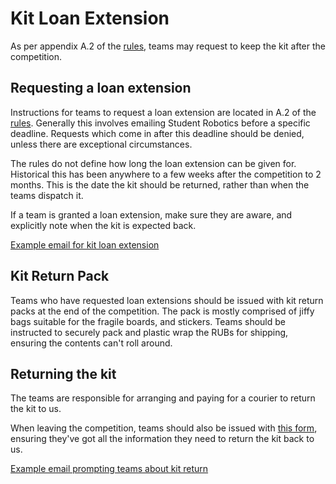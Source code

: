 # Kit Loan Extension

As per appendix A.2 of the [rules][rules], teams may request to keep the kit after the competition.

## Requesting a loan extension

Instructions for teams to request a loan extension are located in A.2 of the [rules][rules]. Generally this involves emailing Student Robotics before a specific deadline. Requests which come in after this deadline should be denied, unless there are exceptional circumstances.

The rules do not define how long the loan extension can be given for. Historical this has been anywhere to a few weeks after the competition to 2 months. This is the date the kit should be returned, rather than when the teams dispatch it.

If a team is granted a loan extension, make sure they are aware, and explicitly note when the kit is expected back.

[Example email for kit loan extension](https://github.com/srobo/team-emails/blob/master/SR2019/2019-03-11-competition-information.md#kit-loan-extension)

## Kit Return Pack

Teams who have requested loan extensions should be issued with kit return packs at the end of the competition. The pack is mostly comprised of jiffy bags suitable for the fragile boards, and stickers. Teams should be instructed to securely pack and plastic wrap the RUBs for shipping, ensuring the contents can't roll around.

## Returning the kit

The teams are responsible for arranging and paying for a courier to return the kit to us.

When leaving the competition, teams should also be issued with [this form](https://github.com/srobo/kit-coordination-documents/tree/master/authorized-to-keep-kit), ensuring they've got all the information they need to return the kit back to us.

[Example email prompting teams about kit return](https://github.com/srobo/team-emails/blob/master/SR2019/2019-05-15-kit-chase-round-1.md)

[rules]: https://studentrobotics.org/docs/rules/
